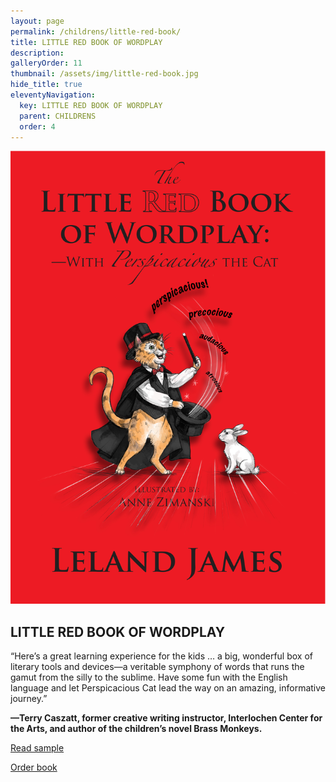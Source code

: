 ```yaml
---
layout: page
permalink: /childrens/little-red-book/
title: LITTLE RED BOOK OF WORDPLAY
description: 
galleryOrder: 11
thumbnail: /assets/img/little-red-book.jpg
hide_title: true
eleventyNavigation:
  key: LITTLE RED BOOK OF WORDPLAY
  parent: CHILDRENS
  order: 4
---
```


<div class="container">
  <div class="image-container">
    <img src="/assets/img/little-red-book.jpg" alt="Book Cover">
  </div>
  <div class="text-container">
    <h2>LITTLE RED BOOK OF WORDPLAY</h2>
    <p>“Here’s a great learning experience for the kids … a big, wonderful box of literary tools and devices—a veritable symphony of words that runs the gamut from the silly to the sublime. Have some fun with the English language and let Perspicacious Cat lead the way on an amazing, informative journey.”</p>
    <p><strong>—Terry Caszatt, former creative writing instructor, Interlochen Center for the Arts, 
            and author of the children’s novel Brass Monkeys.</strong></p>
    <p><a href="#" id="toggle-sample">Read sample</a></p>
    <p><a href="https://littleredtree.com/a-little-red-book-of-wordplay-with-perspicacious-the-cat/">Order book</a></p>
  </div>
</div>

<div class="centered-content" id="sample-content" style="display: none;">
<p>Wordplay is not like building with blocks,</p>
<p>more like hopscotch, or the tying of knots;</p>
<p>Or filling your pockets with exquisite rocks;</p>
<p>Or guessing how many a beetle has spots….</p>
<p><img src="/assets/img/little-red-book-illus.jpg" alt="Little Red Book Illustration" /></p>
</div>

<script>
  document.addEventListener('DOMContentLoaded', function() {
    const toggleLink = document.getElementById("toggle-sample");
    const prologueContent = document.getElementById("sample-content");

    toggleLink.addEventListener("click", function(event) {
      event.preventDefault(); // Prevent default link behavior
      if (prologueContent.style.display === "none") {
        prologueContent.style.display = "block"; // Show content
        toggleLink.textContent = "Hide sample"; // Change link text
        prologueContent.scrollIntoView({ behavior: "smooth" }); // Scroll to content
      } else {
        prologueContent.style.display = "none"; // Hide content
        toggleLink.textContent = "Read sample"; // Change link text back
      }
    });
  });
</script>
